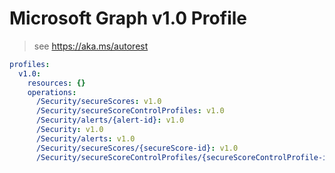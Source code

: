 # Microsoft Graph v1.0 Profile

> see https://aka.ms/autorest

``` yaml
profiles:
  v1.0:
    resources: {}
    operations:
      /Security/secureScores: v1.0
      /Security/secureScoreControlProfiles: v1.0
      /Security/alerts/{alert-id}: v1.0
      /Security: v1.0
      /Security/alerts: v1.0
      /Security/secureScores/{secureScore-id}: v1.0
      /Security/secureScoreControlProfiles/{secureScoreControlProfile-id}: v1.0

```
